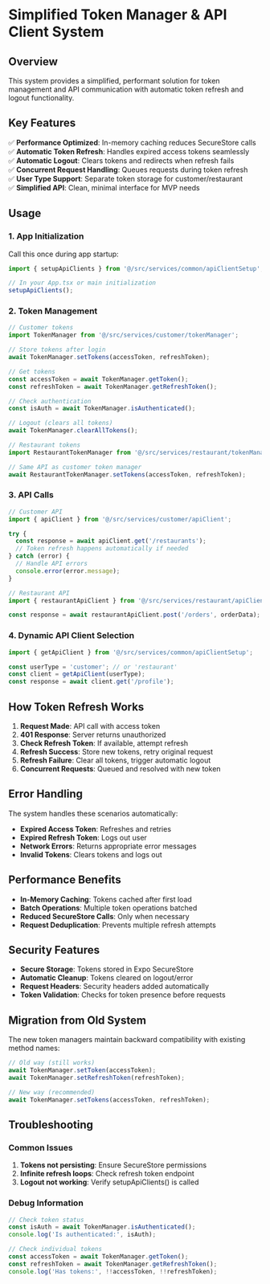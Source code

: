 # Simplified Token Manager & API Client System

## Overview

This system provides a simplified, performant solution for token management and API communication with automatic token refresh and logout functionality.

## Key Features

✅ **Performance Optimized**: In-memory caching reduces SecureStore calls  
✅ **Automatic Token Refresh**: Handles expired access tokens seamlessly  
✅ **Automatic Logout**: Clears tokens and redirects when refresh fails  
✅ **Concurrent Request Handling**: Queues requests during token refresh  
✅ **User Type Support**: Separate token storage for customer/restaurant  
✅ **Simplified API**: Clean, minimal interface for MVP needs  

## Usage

### 1. App Initialization

Call this once during app startup:

```typescript
import { setupApiClients } from '@/src/services/common/apiClientSetup';

// In your App.tsx or main initialization
setupApiClients();
```

### 2. Token Management

```typescript
// Customer tokens
import TokenManager from '@/src/services/customer/tokenManager';

// Store tokens after login
await TokenManager.setTokens(accessToken, refreshToken);

// Get tokens
const accessToken = await TokenManager.getToken();
const refreshToken = await TokenManager.getRefreshToken();

// Check authentication
const isAuth = await TokenManager.isAuthenticated();

// Logout (clears all tokens)
await TokenManager.clearAllTokens();
```

```typescript
// Restaurant tokens
import RestaurantTokenManager from '@/src/services/restaurant/tokenManager';

// Same API as customer token manager
await RestaurantTokenManager.setTokens(accessToken, refreshToken);
```

### 3. API Calls

```typescript
// Customer API
import { apiClient } from '@/src/services/customer/apiClient';

try {
  const response = await apiClient.get('/restaurants');
  // Token refresh happens automatically if needed
} catch (error) {
  // Handle API errors
  console.error(error.message);
}
```

```typescript
// Restaurant API
import { restaurantApiClient } from '@/src/services/restaurant/apiClient';

const response = await restaurantApiClient.post('/orders', orderData);
```

### 4. Dynamic API Client Selection

```typescript
import { getApiClient } from '@/src/services/common/apiClientSetup';

const userType = 'customer'; // or 'restaurant'
const client = getApiClient(userType);
const response = await client.get('/profile');
```

## How Token Refresh Works

1. **Request Made**: API call with access token
2. **401 Response**: Server returns unauthorized
3. **Check Refresh Token**: If available, attempt refresh
4. **Refresh Success**: Store new tokens, retry original request
5. **Refresh Failure**: Clear all tokens, trigger automatic logout
6. **Concurrent Requests**: Queued and resolved with new token

## Error Handling

The system handles these scenarios automatically:

- **Expired Access Token**: Refreshes and retries
- **Expired Refresh Token**: Logs out user
- **Network Errors**: Returns appropriate error messages
- **Invalid Tokens**: Clears tokens and logs out

## Performance Benefits

- **In-Memory Caching**: Tokens cached after first load
- **Batch Operations**: Multiple token operations batched
- **Reduced SecureStore Calls**: Only when necessary
- **Request Deduplication**: Prevents multiple refresh attempts

## Security Features

- **Secure Storage**: Tokens stored in Expo SecureStore
- **Automatic Cleanup**: Tokens cleared on logout/error
- **Request Headers**: Security headers added automatically
- **Token Validation**: Checks for token presence before requests

## Migration from Old System

The new token managers maintain backward compatibility with existing method names:

```typescript
// Old way (still works)
await TokenManager.setToken(accessToken);
await TokenManager.setRefreshToken(refreshToken);

// New way (recommended)
await TokenManager.setTokens(accessToken, refreshToken);
```

## Troubleshooting

### Common Issues

1. **Tokens not persisting**: Ensure SecureStore permissions
2. **Infinite refresh loops**: Check refresh token endpoint
3. **Logout not working**: Verify setupApiClients() is called

### Debug Information

```typescript
// Check token status
const isAuth = await TokenManager.isAuthenticated();
console.log('Is authenticated:', isAuth);

// Check individual tokens
const accessToken = await TokenManager.getToken();
const refreshToken = await TokenManager.getRefreshToken();
console.log('Has tokens:', !!accessToken, !!refreshToken);
```